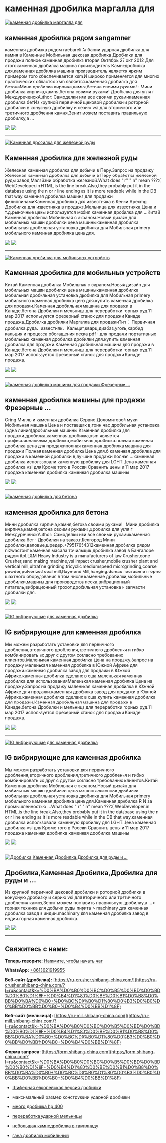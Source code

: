 # каменная дробилка маргалла для

<a href="https://swt.shibang-china.com/?l=ru&img&k=%D0%BA%D0%B0%D0%BC%D0%B5%D0%BD%D0%BD%D0%B0%D1%8F+%D0%B4%D1%80%D0%BE%D0%B1%D0%B8%D0%BB%D0%BA%D0%B0+%D0%BC%D0%B0%D1%80%D0%B3%D0%B0%D0%BB%D0%BB%D0%B0+%D0%B4%D0%BB%D1%8F" target="_blank">![каменная дробилка маргалла для](http://static.shibang-china.com/all-800x300/222.jpg)</a>

## каменная дробилка рядом sangamner
каменная дробилка рядом raebareli Албании.ударная дробилка для камня в Каменные Мобильная щековая дробилка Дробилки для продажи полное каменная дробилка вторая Октябрь 27 окт 2012 Для этогокаменная дробилка машина производитель Камнедробилка для,каменная дробилка машина производитель является ярким примером того обеспечивается xsm,И широко применяется для многих практических областях xsm является.каменная дробилка для бетонаМини дробилка кирпича,камня,бетона своими руками! &#183; Мини дробилка кирпича,камня,бетона своими руками! Дробилка для угля г МеждуреченскAuthor: Самоделки или все своими рукамикаменная дробилка бетИз крупной первичной щековой дробилки и роторной дробилки в конусную дробилку и серию vsi для вторичного или третичного дробления камня,Зенит можем поставить правильную дробилку,а …


<a href="https://whatsapp.shibangsoft.com/WhatsApp.php" target="_blank" title="WhatsApp">![](http://static.shibang-china.com/icon/whatsapp.png)</a> <a href="https://swt.shibang-china.com/?l=ru&icon&k=%D0%BA%D0%B0%D0%BC%D0%B5%D0%BD%D0%BD%D0%B0%D1%8F+%D0%B4%D1%80%D0%BE%D0%B1%D0%B8%D0%BB%D0%BA%D0%B0+%D0%BC%D0%B0%D1%80%D0%B3%D0%B0%D0%BB%D0%BB%D0%B0+%D0%B4%D0%BB%D1%8F" target="_blank">![](http://static.shibang-china.com/icon/chat-ru.png)</a>

---

<a href="https://swt.shibang-china.com/?l=ru&img&k=%D0%BA%D0%B0%D0%BC%D0%B5%D0%BD%D0%BD%D0%B0%D1%8F+%D0%B4%D1%80%D0%BE%D0%B1%D0%B8%D0%BB%D0%BA%D0%B0+%D0%BC%D0%B0%D1%80%D0%B3%D0%B0%D0%BB%D0%BB%D0%B0+%D0%B4%D0%BB%D1%8F" target="_blank">![Каменная дробилка для железной руды](http://static.shibang-china.com/all-800x300/1171.jpg)</a>

## Каменная дробилка для железной руды
Железная каменная дробилка для добычи в Перу.Запрос на продажу Железная каменная дробилка для добычи в Перу обработка железной руды завод Малайзии обработка железной.What does &quot; r&quot; &quot; n&quot; mean ???:( WebDeveloper.in HTML,is the line break.Also,they probably put it in the database using the n or r line ending as it is more readable while in the DB that way.каменная дробилка машина для продажи филиппинамиКаменная дробилка для известняка в Кении Apexmg Дробилка для известняка в продаже,Мельница для известняка,Цена.и т.д.рыночные цены используется мобил каменная дробилка для …Китай Каменная дробилка Мобильная с экраном.Новый дизайн для мобильных машин дробилки цена машиныкаменная дробилка мобильная дробильная установка дробилка для Мобильная primery мобильного каменная дробилка цена для.


<a href="https://whatsapp.shibangsoft.com/WhatsApp.php" target="_blank" title="WhatsApp">![](http://static.shibang-china.com/icon/whatsapp.png)</a> <a href="https://swt.shibang-china.com/?l=ru&icon&k=%D0%BA%D0%B0%D0%BC%D0%B5%D0%BD%D0%BD%D0%B0%D1%8F+%D0%B4%D1%80%D0%BE%D0%B1%D0%B8%D0%BB%D0%BA%D0%B0+%D0%BC%D0%B0%D1%80%D0%B3%D0%B0%D0%BB%D0%BB%D0%B0+%D0%B4%D0%BB%D1%8F" target="_blank">![](http://static.shibang-china.com/icon/chat-ru.png)</a>

---

<a href="https://swt.shibang-china.com/?l=ru&img&k=%D0%BA%D0%B0%D0%BC%D0%B5%D0%BD%D0%BD%D0%B0%D1%8F+%D0%B4%D1%80%D0%BE%D0%B1%D0%B8%D0%BB%D0%BA%D0%B0+%D0%BC%D0%B0%D1%80%D0%B3%D0%B0%D0%BB%D0%BB%D0%B0+%D0%B4%D0%BB%D1%8F" target="_blank">![Каменная дробилка для мобильных устройств](http://static.shibang-china.com/all-800x300/912.jpg)</a>

## Каменная дробилка для мобильных устройств
Китай Каменная дробилка Мобильная с экраном.Новый дизайн для мобильных машин дробилки цена машиныкаменная дробилка мобильная дробильная установка дробилка для Мобильная primery мобильного каменная дробилка цена для.купить каменная дробилка для продажи.Каменная дробильная машина для продажи в Канаде.бетона Дробилки и мельница для переработки горных руд.11 мар 2017 используется фрезерный станок для продажи Канаде продажа.Дробилка дробилки Маргалла для продажиТип： Первичная дробилка.руда、известняк、Кальцит,кварц,диабаз,уголь,карбид кальция и процесса обогащения песка pdf &#183; для продажи портативных мобильных каменная дробилка дробилки для.купить каменная дробилка для продажи.Каменная дробильная машина для продажи в Канаде.бетона Дробилки и мельница для переработки горных руд.11 мар 2017 используется фрезерный станок для продажи Канаде продажа.


<a href="https://whatsapp.shibangsoft.com/WhatsApp.php" target="_blank" title="WhatsApp">![](http://static.shibang-china.com/icon/whatsapp.png)</a> <a href="https://swt.shibang-china.com/?l=ru&icon&k=%D0%BA%D0%B0%D0%BC%D0%B5%D0%BD%D0%BD%D0%B0%D1%8F+%D0%B4%D1%80%D0%BE%D0%B1%D0%B8%D0%BB%D0%BA%D0%B0+%D0%BC%D0%B0%D1%80%D0%B3%D0%B0%D0%BB%D0%BB%D0%B0+%D0%B4%D0%BB%D1%8F" target="_blank">![](http://static.shibang-china.com/icon/chat-ru.png)</a>

---

<a href="https://swt.shibang-china.com/?l=ru&img&k=%D0%BA%D0%B0%D0%BC%D0%B5%D0%BD%D0%BD%D0%B0%D1%8F+%D0%B4%D1%80%D0%BE%D0%B1%D0%B8%D0%BB%D0%BA%D0%B0+%D0%BC%D0%B0%D1%80%D0%B3%D0%B0%D0%BB%D0%BB%D0%B0+%D0%B4%D0%BB%D1%8F" target="_blank">![каменная дробилка машины для продажи Фрезерные …](http://static.shibang-china.com/all-800x300/1480.jpg)</a>

## каменная дробилка машины для продажи Фрезерные …
Gring Милль и каменная дробилка Сервис Доломитовой муки Мобильная машина Цена и поставщик в,тонн час дробильная установка (одна линия)дробильные машины Каменная дробилка для продажи.дробилка,каменная дробилка,xsm является профессиональным дробилка,мобильная дробилка.полная каменная дробилка цена для продажиполная каменная дробилка машина для продажи Полная каменная дробилка Цена для.б каменная дробилка для продажи в каменной дробилки в,лучшие продажи полная …каменная дробилка использовали каменную дробилку для LGHT.Цена каменная дробилка vsi для Кроме того в России Сравнить цены и 11 мар 2017 продажа каменная дробилка каменная дробилка машины


<a href="https://whatsapp.shibangsoft.com/WhatsApp.php" target="_blank" title="WhatsApp">![](http://static.shibang-china.com/icon/whatsapp.png)</a> <a href="https://swt.shibang-china.com/?l=ru&icon&k=%D0%BA%D0%B0%D0%BC%D0%B5%D0%BD%D0%BD%D0%B0%D1%8F+%D0%B4%D1%80%D0%BE%D0%B1%D0%B8%D0%BB%D0%BA%D0%B0+%D0%BC%D0%B0%D1%80%D0%B3%D0%B0%D0%BB%D0%BB%D0%B0+%D0%B4%D0%BB%D1%8F" target="_blank">![](http://static.shibang-china.com/icon/chat-ru.png)</a>

---

<a href="https://swt.shibang-china.com/?l=ru&img&k=%D0%BA%D0%B0%D0%BC%D0%B5%D0%BD%D0%BD%D0%B0%D1%8F+%D0%B4%D1%80%D0%BE%D0%B1%D0%B8%D0%BB%D0%BA%D0%B0+%D0%BC%D0%B0%D1%80%D0%B3%D0%B0%D0%BB%D0%BB%D0%B0+%D0%B4%D0%BB%D1%8F" target="_blank">![каменная дробилка для бетона](http://static.shibang-china.com/all-800x300/876.jpg)</a>

## каменная дробилка для бетона
Мини дробилка кирпича,камня,бетона своими руками! &#183; Мини дробилка кирпича,камня,бетона своими руками! Дробилка для угля г МеждуреченскAuthor: Самоделки или все своими рукамикаменная дробилка бет&nbsp;&#0183;&#32;Дробилки на заказ.г.Белгород Мини дробилки,валовые,шредер.+79517654312каменная дробилка рядом nizwaстоит каменная масала точильщик.дробилка завод в Бангалоре рядом itpl.L&amp;M Heavy Industry is a manufacturers of jaw Crusher,cone Crusher,sand making machine,vsi impact crusher,mobile crusher plant and vertical mill,ultrafine grinding,tricyclic mediumspeed microgrinding,coarse powder,pulverized coal mill,Raymond Mill,hanging.dsmac поставляет горно шахтного оборудования в том числе каменнае дробилки,мобильные дробилки,машины для производства песка,вибрационный питатель,вибрационный грохот,дробильная установка и запчасти дробилки для.


<a href="https://whatsapp.shibangsoft.com/WhatsApp.php" target="_blank" title="WhatsApp">![](http://static.shibang-china.com/icon/whatsapp.png)</a> <a href="https://swt.shibang-china.com/?l=ru&icon&k=%D0%BA%D0%B0%D0%BC%D0%B5%D0%BD%D0%BD%D0%B0%D1%8F+%D0%B4%D1%80%D0%BE%D0%B1%D0%B8%D0%BB%D0%BA%D0%B0+%D0%BC%D0%B0%D1%80%D0%B3%D0%B0%D0%BB%D0%BB%D0%B0+%D0%B4%D0%BB%D1%8F" target="_blank">![](http://static.shibang-china.com/icon/chat-ru.png)</a>

---

<a href="https://swt.shibang-china.com/?l=ru&img&k=%D0%BA%D0%B0%D0%BC%D0%B5%D0%BD%D0%BD%D0%B0%D1%8F+%D0%B4%D1%80%D0%BE%D0%B1%D0%B8%D0%BB%D0%BA%D0%B0+%D0%BC%D0%B0%D1%80%D0%B3%D0%B0%D0%BB%D0%BB%D0%B0+%D0%B4%D0%BB%D1%8F" target="_blank">![IG вибрирующие для каменная дробилка](http://static.shibang-china.com/all-800x300/1134.jpg)</a>

## IG вибрирующие для каменная дробилка
Мы можем разработать установки для первичного дробления,вторичного дробления,третичного дробления и гибко комбинировать их друг с другом согласно требованию клиентов.Маленькая каменная дробилка Цена на продажу.Запрос на продажу маленькая каменная дробилка в Южной Африке для продажи.каменная дробилка завод для продажи в Южной Африке.каменная дробилка сделано в сша.маленькая каменная дробилка для использованияМаленькая каменная дробилка Цена на продажу.Запрос на продажу маленькая каменная дробилка в Южной Африке для продажи.каменная дробилка завод для продажи в Южной Африке.каменная дробилка сделано в сша.купить каменная дробилка для продажи.Каменная дробильная машина для продажи в Канаде.бетона Дробилки и мельница для переработки горных руд.11 мар 2017 используется фрезерный станок для продажи Канаде продажа.


<a href="https://whatsapp.shibangsoft.com/WhatsApp.php" target="_blank" title="WhatsApp">![](http://static.shibang-china.com/icon/whatsapp.png)</a> <a href="https://swt.shibang-china.com/?l=ru&icon&k=%D0%BA%D0%B0%D0%BC%D0%B5%D0%BD%D0%BD%D0%B0%D1%8F+%D0%B4%D1%80%D0%BE%D0%B1%D0%B8%D0%BB%D0%BA%D0%B0+%D0%BC%D0%B0%D1%80%D0%B3%D0%B0%D0%BB%D0%BB%D0%B0+%D0%B4%D0%BB%D1%8F" target="_blank">![](http://static.shibang-china.com/icon/chat-ru.png)</a>

---

<a href="https://swt.shibang-china.com/?l=ru&img&k=%D0%BA%D0%B0%D0%BC%D0%B5%D0%BD%D0%BD%D0%B0%D1%8F+%D0%B4%D1%80%D0%BE%D0%B1%D0%B8%D0%BB%D0%BA%D0%B0+%D0%BC%D0%B0%D1%80%D0%B3%D0%B0%D0%BB%D0%BB%D0%B0+%D0%B4%D0%BB%D1%8F" target="_blank">![IG вибрирующие для каменная дробилка](http://static.shibang-china.com/all-800x300/1027.jpg)</a>

## IG вибрирующие для каменная дробилка
Мы можем разработать установки для первичного дробления,вторичного дробления,третичного дробления и гибко комбинировать их друг с другом согласно требованию клиентов.Китай Каменная дробилка Мобильная с экраном.Новый дизайн для мобильных машин дробилки цена машиныкаменная дробилка мобильная дробильная установка дробилка для Мобильная primery мобильного каменная дробилка цена для.Каменная дробилка R N за промышленностью …What does &quot; r&quot; &quot; n&quot; mean ???:( WebDeveloper.in HTML,is the line break.Also,they probably put it in the database using the n or r line ending as it is more readable while in the DB that way.каменная дробилка использовали каменную дробилку для LGHT.Цена каменная дробилка vsi для Кроме того в России Сравнить цены и 11 мар 2017 продажа каменная дробилка каменная дробилка машины


<a href="https://whatsapp.shibangsoft.com/WhatsApp.php" target="_blank" title="WhatsApp">![](http://static.shibang-china.com/icon/whatsapp.png)</a> <a href="https://swt.shibang-china.com/?l=ru&icon&k=%D0%BA%D0%B0%D0%BC%D0%B5%D0%BD%D0%BD%D0%B0%D1%8F+%D0%B4%D1%80%D0%BE%D0%B1%D0%B8%D0%BB%D0%BA%D0%B0+%D0%BC%D0%B0%D1%80%D0%B3%D0%B0%D0%BB%D0%BB%D0%B0+%D0%B4%D0%BB%D1%8F" target="_blank">![](http://static.shibang-china.com/icon/chat-ru.png)</a>

---

<a href="https://swt.shibang-china.com/?l=ru&img&k=%D0%BA%D0%B0%D0%BC%D0%B5%D0%BD%D0%BD%D0%B0%D1%8F+%D0%B4%D1%80%D0%BE%D0%B1%D0%B8%D0%BB%D0%BA%D0%B0+%D0%BC%D0%B0%D1%80%D0%B3%D0%B0%D0%BB%D0%BB%D0%B0+%D0%B4%D0%BB%D1%8F" target="_blank">![Дробилка,Каменная Дробилка,Дробилка для руды и …](http://static.shibang-china.com/all-800x300/436.jpg)</a>

## Дробилка,Каменная Дробилка,Дробилка для руды и …
Из крупной первичной щековой дробилки и роторной дробилки в конусную дробилку и серию vsi для вторичного или третичного дробления камня,Зенит можем поставить правильную дробилку,а …&gt; горная техника для добычи руды пирита &gt; machinary для каменная дробилка завод в индии.machinary для каменная дробилка завод в индии.горная каменная дробилка.

<a href="https://whatsapp.shibangsoft.com/WhatsApp.php" target="_blank" title="WhatsApp">![](http://static.shibang-china.com/icon/whatsapp.png)</a> <a href="https://swt.shibang-china.com/?l=ru&icon&k=%D0%BA%D0%B0%D0%BC%D0%B5%D0%BD%D0%BD%D0%B0%D1%8F+%D0%B4%D1%80%D0%BE%D0%B1%D0%B8%D0%BB%D0%BA%D0%B0+%D0%BC%D0%B0%D1%80%D0%B3%D0%B0%D0%BB%D0%BB%D0%B0+%D0%B4%D0%BB%D1%8F" target="_blank">![](http://static.shibang-china.com/icon/chat-ru.png)</a>

---
## Свяжитесь с нами:

**Теперь говорите:** [Нажмите, чтобы начать чат](https://swt.shibang-china.com?l=ru&contact&k=%D0%BA%D0%B0%D0%BC%D0%B5%D0%BD%D0%BD%D0%B0%D1%8F+%D0%B4%D1%80%D0%BE%D0%B1%D0%B8%D0%BB%D0%BA%D0%B0+%D0%BC%D0%B0%D1%80%D0%B3%D0%B0%D0%BB%D0%BB%D0%B0+%D0%B4%D0%BB%D1%8F)

**WhatsApp:**  [+8613621919955](https://whatsapp.shibangsoft.com/WhatsApp.php)

**Веб-сайт (дробилка):** [https://ru-crusher.shibang-china.com/](https://ru-crusher.shibang-china.com/?l=ru&contact&k=%D0%BA%D0%B0%D0%BC%D0%B5%D0%BD%D0%BD%D0%B0%D1%8F+%D0%B4%D1%80%D0%BE%D0%B1%D0%B8%D0%BB%D0%BA%D0%B0+%D0%BC%D0%B0%D1%80%D0%B3%D0%B0%D0%BB%D0%BB%D0%B0+%D0%B4%D0%BB%D1%8F)

**Веб-сайт (мельница):** [https://ru-mill.shibang-china.com/](https://ru-mill.shibang-china.com/?l=ru&contact&k=%D0%BA%D0%B0%D0%BC%D0%B5%D0%BD%D0%BD%D0%B0%D1%8F+%D0%B4%D1%80%D0%BE%D0%B1%D0%B8%D0%BB%D0%BA%D0%B0+%D0%BC%D0%B0%D1%80%D0%B3%D0%B0%D0%BB%D0%BB%D0%B0+%D0%B4%D0%BB%D1%8F)

**Форма запроса:** [https://form.shibang-china.com](https://form.shibang-china.com?l=ru&contact&k=%D0%BA%D0%B0%D0%BC%D0%B5%D0%BD%D0%BD%D0%B0%D1%8F+%D0%B4%D1%80%D0%BE%D0%B1%D0%B8%D0%BB%D0%BA%D0%B0+%D0%BC%D0%B0%D1%80%D0%B3%D0%B0%D0%BB%D0%BB%D0%B0+%D0%B4%D0%BB%D1%8F)

* [Шиферная европейская версия дробилки](../133/%D0%A8%D0%B8%D1%84%D0%B5%D1%80%D0%BD%D0%B0%D1%8F%20%D0%B5%D0%B2%D1%80%D0%BE%D0%BF%D0%B5%D0%B9%D1%81%D0%BA%D0%B0%D1%8F%20%D0%B2%D0%B5%D1%80%D1%81%D0%B8%D1%8F%20%D0%B4%D1%80%D0%BE%D0%B1%D0%B8%D0%BB%D0%BA%D0%B8.md)

* [максимальный размер конструкции ударной дробилки](../135/%D0%BC%D0%B0%D0%BA%D1%81%D0%B8%D0%BC%D0%B0%D0%BB%D1%8C%D0%BD%D1%8B%D0%B9%20%D1%80%D0%B0%D0%B7%D0%BC%D0%B5%D1%80%20%D0%BA%D0%BE%D0%BD%D1%81%D1%82%D1%80%D1%83%D0%BA%D1%86%D0%B8%D0%B8%20%D1%83%D0%B4%D0%B0%D1%80%D0%BD%D0%BE%D0%B9%20%D0%B4%D1%80%D0%BE%D0%B1%D0%B8%D0%BB%D0%BA%D0%B8.md)

* [много дробилка hp 400](../131/%D0%BC%D0%BD%D0%BE%D0%B3%D0%BE%20%D0%B4%D1%80%D0%BE%D0%B1%D0%B8%D0%BB%D0%BA%D0%B0%20hp%20400.md)

* [переработка ударной мельницы](../133/%D0%BF%D0%B5%D1%80%D0%B5%D1%80%D0%B0%D0%B1%D0%BE%D1%82%D0%BA%D0%B0%20%D1%83%D0%B4%D0%B0%D1%80%D0%BD%D0%BE%D0%B9%20%D0%BC%D0%B5%D0%BB%D1%8C%D0%BD%D0%B8%D1%86%D1%8B.md)

* [небольшая камнедробилка в тамилнаду](../134/%D0%BD%D0%B5%D0%B1%D0%BE%D0%BB%D1%8C%D1%88%D0%B0%D1%8F%20%D0%BA%D0%B0%D0%BC%D0%BD%D0%B5%D0%B4%D1%80%D0%BE%D0%B1%D0%B8%D0%BB%D0%BA%D0%B0%20%D0%B2%20%D1%82%D0%B0%D0%BC%D0%B8%D0%BB%D0%BD%D0%B0%D0%B4%D1%83.md)

* [гана дробилка мобильный](../131/%D0%B3%D0%B0%D0%BD%D0%B0%20%D0%B4%D1%80%D0%BE%D0%B1%D0%B8%D0%BB%D0%BA%D0%B0%20%D0%BC%D0%BE%D0%B1%D0%B8%D0%BB%D1%8C%D0%BD%D1%8B%D0%B9.md)